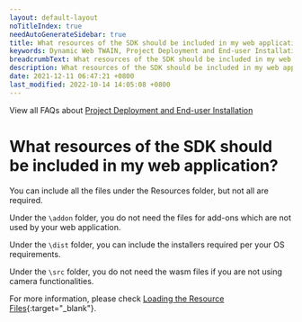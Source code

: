 ```yaml
---
layout: default-layout
noTitleIndex: true
needAutoGenerateSidebar: true
title: What resources of the SDK should be included in my web application?
keywords: Dynamic Web TWAIN, Project Deployment and End-user Installation, resources
breadcrumbText: What resources of the SDK should be included in my web application?
description: What resources of the SDK should be included in my web application?
date: 2021-12-11 06:47:21 +0800
last_modified: 2022-10-14 14:05:08 +0800
---
```


View all FAQs about [Project Deployment and End-user Installation](
https://www.dynamsoft.com/web-twain/docs/faq/#project-deployment-and-end-user-installation)

# What resources of the SDK should be included in my web application?

You can include all the files under the Resources folder, but not all are required.

Under the `\addon` folder, you do not need the files for add-ons which are not used by your web application.

Under the `\dist` folder, you can include the installers required per your OS requirements.

Under the `\src` folder, you do not need the wasm files if you are not using camera functionalities.

For more information, please check [Loading the Resource Files](/_articles/general-usage/initialization.md#loading-the-core-js-files){:target="_blank"}.
